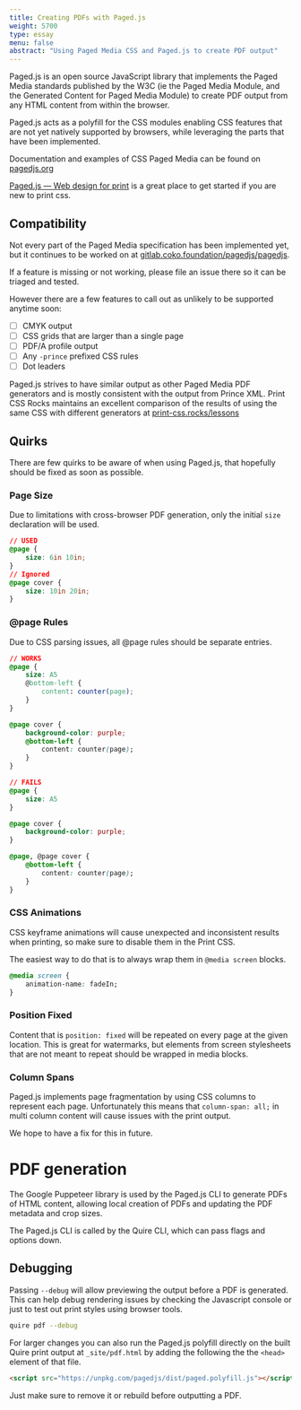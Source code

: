 ```yaml
---
title: Creating PDFs with Paged.js
weight: 5700
type: essay
menu: false
abstract: "Using Paged Media CSS and Paged.js to create PDF output"
---
```


Paged.js is an open source JavaScript library that implements the Paged Media standards published by the W3C (ie the Paged Media Module, and the Generated Content for Paged Media Module) to create PDF output from any HTML content from within the browser.

Paged.js acts as a polyfill for the CSS modules enabling CSS features that are not yet natively supported by browsers, while leveraging the parts that have been implemented.

Documentation and examples of CSS Paged Media can be found on [pagedjs.org](https://pagedjs.org/documentation/)

[Paged.js — Web design for print](https://pagedjs.org/documentation/5-web-design-for-print/) is a great place to get started if you are new to print css.

## Compatibility
Not every part of the Paged Media specification has been implemented yet, but it continues to be worked on at [gitlab.coko.foundation/pagedjs/pagedjs](https://gitlab.coko.foundation/pagedjs/pagedjs/).

If a feature is missing or not working, please file an issue there so it can be triaged and tested.

However there are a few features to call out as unlikely to be supported anytime soon:
- [ ] CMYK output
- [ ] CSS grids that are larger than a single page
- [ ] PDF/A profile output
- [ ] Any `-prince`  prefixed CSS rules
- [ ] Dot leaders

Paged.js strives to have similar output as other Paged Media PDF generators and is mostly consistent with the output from Prince XML. Print CSS Rocks maintains an excellent comparison of the results of using the same CSS with different generators at [print-css.rocks/lessons](https://print-css.rocks/lessons)

## Quirks
There are few quirks to be aware of when using Paged.js, that hopefully should be fixed as soon as possible.

### Page Size
Due to limitations with cross-browser PDF generation,  only the initial `size` declaration will be used.

```css
// USED
@page {
	size: 6in 10in;
}
// Ignored
@page cover {
	size: 10in 20in;
}
```

### @page Rules
Due to CSS parsing issues, all @page rules should be separate entries.

```css
// WORKS
@page {
	size: A5
	@bottom-left {
  		content: counter(page);
	}
}

@page cover {
	background-color: purple;
	@bottom-left {
  		content: counter(page);
	}
}

// FAILS
@page {
	size: A5
}

@page cover {
	background-color: purple;
}

@page, @page cover {
	@bottom-left {
  		content: counter(page);
	}
}
```

### CSS Animations
CSS keyframe animations will cause unexpected and inconsistent results when printing, so make sure to disable them in the Print CSS.

The easiest way to do that is to always wrap them in `@media screen` blocks.

```css
@media screen {
	animation-name: fadeIn;
}
```

### Position Fixed
Content that is `position: fixed` will be repeated on every page at the given location. This is great for watermarks, but elements from screen stylesheets that are not meant to repeat should be wrapped in media blocks.

### Column Spans
Paged.js implements page fragmentation by using CSS columns to represent each page. Unfortunately this means that `column-span: all;` in multi column content will cause issues with the print output.

We hope to have a fix for this in future.

# PDF generation
The Google Puppeteer library is used by the Paged.js CLI to generate PDFs of HTML content, allowing local creation of PDFs and updating the PDF metadata and crop sizes.

The Paged.js CLI is called by the Quire CLI, which can pass flags and options down.

## Debugging
Passing `--debug`  will allow previewing the output before a PDF is generated. This can help debug rendering issues by checking the Javascript console or just to test out print styles using browser tools.

```bash
quire pdf --debug
```

For larger changes you can also run the Paged.js polyfill directly on the built Quire print output at `_site/pdf.html` by adding the following the the `<head>` element of that file.

```html
<script src="https://unpkg.com/pagedjs/dist/paged.polyfill.js"></script>
```

Just make sure to remove it or rebuild before outputting a PDF.
